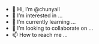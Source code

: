 - 👋 Hi, I’m @chunyail
- 👀 I’m interested in ...
- 🌱 I’m currently learning ...
- 💞️ I’m looking to collaborate on ...
- 📫 How to reach me ...

<!---
chunyail/chunyail is a ✨ special ✨ repository because its `README.md` (this file) appears on your GitHub profile.
You can click the Preview link to take a look at your changes.
--->
